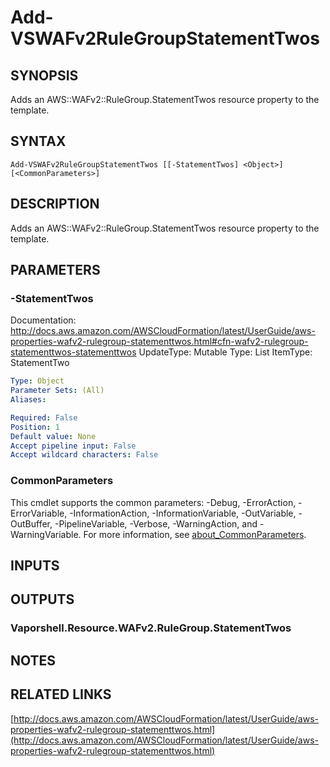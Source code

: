 # Add-VSWAFv2RuleGroupStatementTwos

## SYNOPSIS
Adds an AWS::WAFv2::RuleGroup.StatementTwos resource property to the template.

## SYNTAX

```
Add-VSWAFv2RuleGroupStatementTwos [[-StatementTwos] <Object>] [<CommonParameters>]
```

## DESCRIPTION
Adds an AWS::WAFv2::RuleGroup.StatementTwos resource property to the template.

## PARAMETERS

### -StatementTwos
Documentation: http://docs.aws.amazon.com/AWSCloudFormation/latest/UserGuide/aws-properties-wafv2-rulegroup-statementtwos.html#cfn-wafv2-rulegroup-statementtwos-statementtwos
UpdateType: Mutable
Type: List
ItemType: StatementTwo

```yaml
Type: Object
Parameter Sets: (All)
Aliases:

Required: False
Position: 1
Default value: None
Accept pipeline input: False
Accept wildcard characters: False
```

### CommonParameters
This cmdlet supports the common parameters: -Debug, -ErrorAction, -ErrorVariable, -InformationAction, -InformationVariable, -OutVariable, -OutBuffer, -PipelineVariable, -Verbose, -WarningAction, and -WarningVariable. For more information, see [about_CommonParameters](http://go.microsoft.com/fwlink/?LinkID=113216).

## INPUTS

## OUTPUTS

### Vaporshell.Resource.WAFv2.RuleGroup.StatementTwos
## NOTES

## RELATED LINKS

[http://docs.aws.amazon.com/AWSCloudFormation/latest/UserGuide/aws-properties-wafv2-rulegroup-statementtwos.html](http://docs.aws.amazon.com/AWSCloudFormation/latest/UserGuide/aws-properties-wafv2-rulegroup-statementtwos.html)

